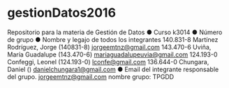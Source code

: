﻿# gestionDatos2016
Repositorio para la materia de Gestión de Datos
● Curso k3014
● Número de grupo
● Nombre y legajo de todos los integrantes
	140.831-8	Martínez Rodríguez, Jorge (140831-8)	jorgeemtnz@gmail.com
  143.470-6	Uviña, María Guadalupe (143.470-6)	mariaguadalupeuvia@gmail.com
	124.193-0	Confeggi, Leonel (124.193-0)	lconfe@gmail.com
	136.644-0 Chungara, Daniel ()	danielchungara1@gmail.com
● Email del integrante responsable del grupo.
jorgeemtnz@gmail.com
nombre grupo: TPGDD
